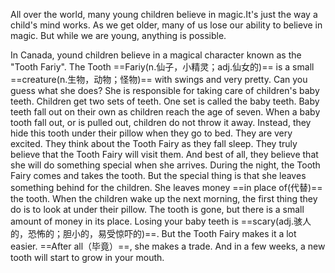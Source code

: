 All over the world, many young children believe in magic.It's just the way a child's mind works. As we get older, many of us lose our ability to believe in magic. But while we are young, anything is possible.

In Canada, yound children believe in a magical character known as the "Tooth Fariy". The Tooth ==Fariy(n.仙子，小精灵；adj.仙女的)== is a small ==creature(n.生物，动物；怪物)== with swings and very pretty. Can you guess what she does? She is responsible for taking care of children's baby teeth.
Children get two sets of teeth. One set is called the baby teeth. Baby teeth fall out on their own as children reach the age of seven. When a baby tooth fall out, or is pulled out, children do not throw it away.
Instead, they hide this tooth under their pillow when they go to bed. They are very excited. They think about the Tooth Fairy as they fall sleep. They truly believe that the Tooth Fairy will visit them. And best of all, they believe that she will do something special when she arrives.
During the night, the Tooth Fairy comes and takes the tooth. But the special thing is that she leaves something behind for the children.
She leaves money ==in place of(代替)== the tooth. When the children wake up the next morning, the first thing they do is to look at under their pillow. The tooth is gone, but there is a small amount of money in its place.
Losing your baby teeth is ==scary(adj.骇人的，恐怖的；胆小的，易受惊吓的)==. But the Tooth Fairy makes it a lot easier. ==After all（毕竟）==, she makes a trade. And in a few weeks, a new tooth will start to grow in your mouth.